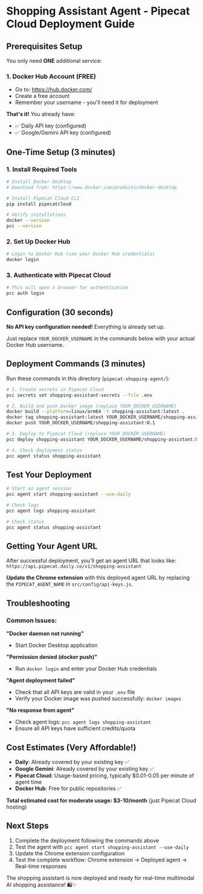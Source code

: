# Shopping Assistant Agent - Pipecat Cloud Deployment Guide

## Prerequisites Setup

You only need **ONE** additional service:

### 1. Docker Hub Account (FREE)
- Go to: https://hub.docker.com/
- Create a free account  
- Remember your username - you'll need it for deployment

**That's it!** You already have:
- ✅ Daily API key (configured)
- ✅ Google/Gemini API key (configured)

## One-Time Setup (3 minutes)

### 1. Install Required Tools
```bash
# Install Docker Desktop
# Download from: https://www.docker.com/products/docker-desktop

# Install Pipecat Cloud CLI
pip install pipecatcloud

# Verify installations
docker --version
pcc --version
```

### 2. Set Up Docker Hub
```bash
# Login to Docker Hub (use your Docker Hub credentials)
docker login
```

### 3. Authenticate with Pipecat Cloud
```bash
# This will open a browser for authentication
pcc auth login
```

## Configuration (30 seconds)

**No API key configuration needed!** Everything is already set up.

Just replace `YOUR_DOCKER_USERNAME` in the commands below with your actual Docker Hub username.

## Deployment Commands (3 minutes)

Run these commands in this directory (`pipecat-shopping-agent/`):

```bash
# 1. Create secrets in Pipecat Cloud
pcc secrets set shopping-assistant-secrets --file .env

# 2. Build and push Docker image (replace YOUR_DOCKER_USERNAME)
docker build --platform=linux/arm64 -t shopping-assistant:latest .
docker tag shopping-assistant:latest YOUR_DOCKER_USERNAME/shopping-assistant:0.1
docker push YOUR_DOCKER_USERNAME/shopping-assistant:0.1

# 3. Deploy to Pipecat Cloud (replace YOUR_DOCKER_USERNAME)
pcc deploy shopping-assistant YOUR_DOCKER_USERNAME/shopping-assistant:0.1 --secrets shopping-assistant-secrets

# 4. Check deployment status
pcc agent status shopping-assistant
```

## Test Your Deployment

```bash
# Start an agent session
pcc agent start shopping-assistant --use-daily

# Check logs
pcc agent logs shopping-assistant

# Check status
pcc agent status shopping-assistant
```

## Getting Your Agent URL

After successful deployment, you'll get an agent URL that looks like:
`https://api.pipecat.daily.co/v1/shopping-assistant`

**Update the Chrome extension** with this deployed agent URL by replacing the `PIPECAT_AGENT_NAME` in `src/config/api-keys.js`.

## Troubleshooting

### Common Issues:

**"Docker daemon not running"**
- Start Docker Desktop application

**"Permission denied (docker push)"**
- Run `docker login` and enter your Docker Hub credentials

**"Agent deployment failed"**
- Check that all API keys are valid in your `.env` file
- Verify your Docker image was pushed successfully: `docker images`

**"No response from agent"**
- Check agent logs: `pcc agent logs shopping-assistant`
- Ensure all API keys have sufficient credits/quota

## Cost Estimates (Very Affordable!)

- **Daily**: Already covered by your existing key ✅
- **Google Gemini**: Already covered by your existing key ✅
- **Pipecat Cloud**: Usage-based pricing, typically $0.01-0.05 per minute of agent time
- **Docker Hub**: Free for public repositories ✅

**Total estimated cost for moderate usage: $3-10/month** (just Pipecat Cloud hosting)

## Next Steps

1. Complete the deployment following the commands above
2. Test the agent with `pcc agent start shopping-assistant --use-daily`
3. Update the Chrome extension configuration
4. Test the complete workflow: Chrome extension → Deployed agent → Real-time responses

The shopping assistant is now deployed and ready for real-time multimodal AI shopping assistance! 🛍️✨